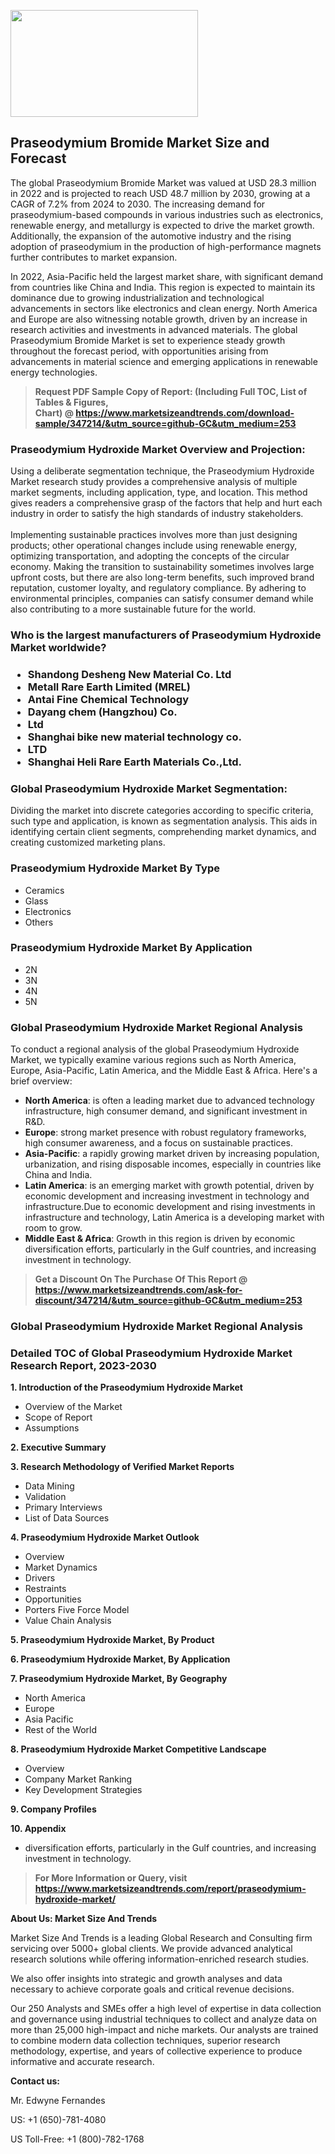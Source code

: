 <p><img class="alignnone size-medium wp-image-20088" src="https://ffe5etoiles.com/wp-content/uploads/2024/12/MST1-300x171.png" alt="" width="300" height="171" /></p><h2>Praseodymium Bromide Market Size and Forecast</h2><p>The global Praseodymium Bromide Market was valued at USD 28.3 million in 2022 and is projected to reach USD 48.7 million by 2030, growing at a CAGR of 7.2% from 2024 to 2030. The increasing demand for praseodymium-based compounds in various industries such as electronics, renewable energy, and metallurgy is expected to drive the market growth. Additionally, the expansion of the automotive industry and the rising adoption of praseodymium in the production of high-performance magnets further contributes to market expansion.</p><p>In 2022, Asia-Pacific held the largest market share, with significant demand from countries like China and India. This region is expected to maintain its dominance due to growing industrialization and technological advancements in sectors like electronics and clean energy. North America and Europe are also witnessing notable growth, driven by an increase in research activities and investments in advanced materials. The global Praseodymium Bromide Market is set to experience steady growth throughout the forecast period, with opportunities arising from advancements in material science and emerging applications in renewable energy technologies.</p></p><blockquote id="" class=""><strong>Request PDF Sample Copy of Report: (Including Full TOC, List of Tables &amp; Figures, Chart)&nbsp;@&nbsp;<strong><a href="https://www.marketsizeandtrends.com/download-sample/347214/&utm_source=github-GC&utm_medium=253" target="_blank">https://www.marketsizeandtrends.com/download-sample/347214/&utm_source=github-GC&utm_medium=253</a></strong></strong></blockquote><h3 id="" class="">Praseodymium Hydroxide Market&nbsp;Overview and Projection:</h3><p id="" class="">Using a deliberate segmentation technique, the Praseodymium Hydroxide Market research study provides a comprehensive analysis of multiple market segments, including application, type, and location. This method gives readers a comprehensive grasp of the factors that help and hurt each industry in order to satisfy the high standards of industry stakeholders. <br /> <br />Implementing sustainable practices involves more than just designing products; other operational changes include using renewable energy, optimizing transportation, and adopting the concepts of the circular economy. Making the transition to sustainability sometimes involves large upfront costs, but there are also long-term benefits, such improved brand reputation, customer loyalty, and regulatory compliance. By adhering to environmental principles, companies can satisfy consumer demand while also contributing to a more sustainable future for the world.</p><h3 id="" class="">Who is the largest manufacturers of&nbsp;Praseodymium Hydroxide Market worldwide?</h3><h3 class=""><p><ul><li>Shandong Desheng New Material Co. Ltd </li><li> Metall Rare Earth Limited (MREL) </li><li> Antai Fine Chemical Technology </li><li> Dayang chem (Hangzhou) Co. </li><li> Ltd </li><li> Shanghai bike new material technology co. </li><li> LTD </li><li> Shanghai Heli Rare Earth Materials Co.,Ltd.</li></ul></p></h3><h3 id="" class="">Global&nbsp;Praseodymium Hydroxide Market Segmentation:</h3><p id="" class="">Dividing the market into discrete categories according to specific criteria, such type and application, is known as segmentation analysis. This aids in identifying certain client segments, comprehending market dynamics, and creating customized marketing plans.</p><h3 id="" class="">Praseodymium Hydroxide Market&nbsp;By Type</h3><p><p><ul><li>Ceramics</li><li> Glass</li><li> Electronics</li><li> Others</p></li></ul></p></p><h3 id="" class="">Praseodymium Hydroxide Market&nbsp;By Application</h3><p class=""><p><ul><li>2N</li><li> 3N</li><li> 4N</li><li> 5N</li></ul></p></p><h3 id="" class="">Global Praseodymium Hydroxide Market Regional Analysis</h3><p id="" class="">To conduct a regional analysis of the global Praseodymium Hydroxide Market, we typically examine various regions such as North America, Europe, Asia-Pacific, Latin America, and the Middle East &amp; Africa. Here's a brief overview:</p><ul><li><strong>North America</strong>: is often a leading market due to advanced technology infrastructure, high consumer demand, and significant investment in R&amp;D.</li><li><strong>Europe</strong>: strong market presence with robust regulatory frameworks, high consumer awareness, and a focus on sustainable practices.</li><li><strong>Asia-Pacific</strong>: a rapidly growing market driven by increasing population, urbanization, and rising disposable incomes, especially in countries like China and India.</li><li><strong>Latin America</strong>: is an emerging market with growth potential, driven by economic development and increasing investment in technology and infrastructure.Due to economic development and rising investments in infrastructure and technology, Latin America is a developing market with room to grow.</li><li><strong>Middle East &amp; Africa</strong>: Growth in this region is driven by economic diversification efforts, particularly in the Gulf countries, and increasing investment in technology.</li></ul><blockquote id="" class=""><strong>Get a Discount On The Purchase Of This Report @ <strong><a href="https://www.marketsizeandtrends.com/ask-for-discount/347214/&utm_source=github-GC&utm_medium=253" target="_blank">https://www.marketsizeandtrends.com/ask-for-discount/347214/&utm_source=github-GC&utm_medium=253</a></strong></strong></blockquote><h3 id="" class="">Global Praseodymium Hydroxide Market Regional Analysis</h3><h3 id="" class="">Detailed TOC of Global Praseodymium Hydroxide Market Research Report, 2023-2030</h3><p id="" class=""><strong>1. Introduction of the Praseodymium Hydroxide Market</strong></p><ul><li>Overview of the Market</li><li>Scope of Report</li><li>Assumptions</li></ul><p id="" class=""><strong>2. Executive Summary</strong></p><p id="" class=""><strong>3. Research Methodology of Verified Market Reports</strong></p><ul><li>Data Mining</li><li>Validation</li><li>Primary Interviews</li><li>List of Data Sources</li></ul><p id="" class=""><strong>4. Praseodymium Hydroxide Market Outlook</strong></p><ul><li>Overview</li><li>Market Dynamics</li><li>Drivers</li><li>Restraints</li><li>Opportunities</li><li>Porters Five Force Model</li><li>Value Chain Analysis</li></ul><p id="" class=""><strong>5. Praseodymium Hydroxide Market, By Product</strong></p><p id="" class=""><strong>6. Praseodymium Hydroxide Market, By Application</strong></p><p id="" class=""><strong>7. Praseodymium Hydroxide Market, By Geography</strong></p><ul><li>North America</li><li>Europe</li><li>Asia Pacific</li><li>Rest of the World</li></ul><p id="" class=""><strong>8. Praseodymium Hydroxide Market Competitive Landscape</strong></p><ul><li>Overview</li><li>Company Market Ranking</li><li>Key Development Strategies</li></ul><p id="" class=""><strong>9. Company Profiles</strong></p><p id="" class=""><strong>10. Appendix</strong></p><ul><li>diversification efforts, particularly in the Gulf countries, and increasing investment in technology.</li></ul><blockquote id="" class=""><strong>For More Information or Query, visit <strong><strong><a href="https://www.marketsizeandtrends.com/report/praseodymium-hydroxide-market/" target="_blank">https://www.marketsizeandtrends.com/report/praseodymium-hydroxide-market/</a></strong></strong></strong></blockquote><p id="" class=""><strong>About Us: Market Size And Trends</strong></p><p id="" class="">Market Size And Trends is a leading Global Research and Consulting firm servicing over 5000+ global clients. We provide advanced analytical research solutions while offering information-enriched research studies.</p><p id="" class="">We also offer insights into strategic and growth analyses and data necessary to achieve corporate goals and critical revenue decisions.</p><p id="" class="">Our 250 Analysts and SMEs offer a high level of expertise in data collection and governance using industrial techniques to collect and analyze data on more than 25,000 high-impact and niche markets. Our analysts are trained to combine modern data collection techniques, superior research methodology, expertise, and years of collective experience to produce informative and accurate research.</p><p id="" class=""><strong>Contact us:</strong></p><p id="" class="">Mr. Edwyne Fernandes</p><p id="" class="">US: +1 (650)-781-4080</p><p id="" class="">US Toll-Free: +1 (800)-782-1768</p>
